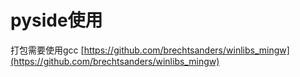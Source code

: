# pyside使用

打包需要使用gcc
[https://github.com/brechtsanders/winlibs_mingw](https://github.com/brechtsanders/winlibs_mingw)
